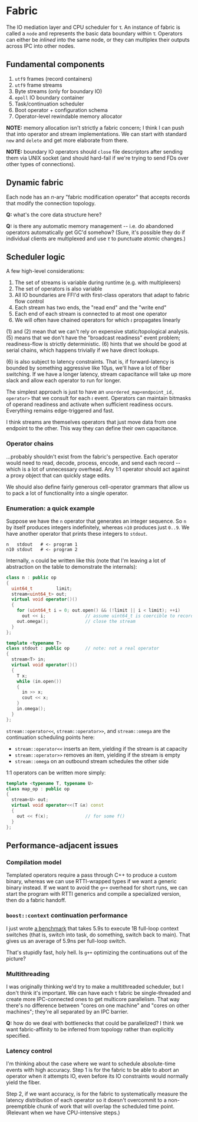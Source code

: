 # Fabric
The IO mediation layer and CPU scheduler for τ. An instance of fabric is called a `node` and represents the basic data boundary within τ. Operators can either be _inlined_ into the same node, or they can multiplex their outputs across IPC into other nodes.


## Fundamental components
1. `utf9` frames (record containers)
2. `utf9` frame streams
3. Byte streams (only for boundary IO)
4. `epoll` IO boundary container
5. Task/continuation scheduler
6. Boot operator + configuration schema
7. Operator-level rewindable memory allocator

**NOTE:** memory allocation isn't strictly a fabric concern; I think I can push that into operator and stream implementations. We can start with standard `new` and `delete` and get more elaborate from there.

**NOTE:** boundary IO operators should `close` file descriptors after sending them via UNIX socket (and should hard-fail if we're trying to send FDs over other types of connections).


## Dynamic fabric
Each node has an _n_-ary "fabric modification operator" that accepts records that modify the connection topology.

**Q:** what's the core data structure here?

**Q:** is there any automatic memory management -- i.e. do abandoned operators automatically get GC'd somehow? (Sure, it's possible they do if individual clients are multiplexed and use _τ_ to punctuate atomic changes.)


## Scheduler logic
A few high-level considerations:

1. The set of streams is variable during runtime (e.g. with multiplexers)
2. The set of operators is also variable
3. All IO boundaries are FFI'd with first-class operators that adapt to fabric flow control
4. Each stream has two ends, the "read end" and the "write end"
5. Each end of each stream is connected to at most one operator
6. We will often have chained operators for which _ι_ propagates linearly

(1) and (2) mean that we can't rely on expensive static/topological analysis. (5) means that we don't have the "broadcast readiness" event problem; readiness-flow is strictly deterministic. (6) hints that we should be good at serial chains, which happens trivially if we have direct lookups.

(6) is also subject to latency constraints. That is, if forward-latency is bounded by something aggressive like 10μs, we'll have a lot of fiber switching. If we have a longer latency, stream capacitance will take up more slack and allow each operator to run for longer.

The simplest approach is just to have an `unordered_map<endpoint_id, operator>` that we consult for each _ι_ event. Operators can maintain bitmasks of operand readiness and activate when sufficient readiness occurs. Everything remains edge-triggered and fast.

I think streams are themselves operators that just move data from one endpoint to the other. This way they can define their own capacitance.


### Operator chains
...probably shouldn't exist from the fabric's perspective. Each operator would need to read, decode, process, encode, and send each record -- which is a lot of unnecessary overhead. Any 1:1 operator should act against a proxy object that can quickly stage edits.

We should also define fairly generous cell-operator grammars that allow us to pack a lot of functionality into a single operator.


### Enumeration: a quick example
Suppose we have the `n` operator that generates an integer sequence. So `n` by itself produces integers indefinitely, whereas `n10` produces just `0..9`. We have another operator that prints these integers to `stdout`.

```
n   stdout   # <- program 1
n10 stdout   # <- program 2
```

Internally, `n` could be written like this (note that I'm leaving a lot of abstraction on the table to demonstrate the internals):

```cpp
class n : public op
{
  uint64_t         limit;
  stream<uint64_t> out;
  virtual void operator()()
  {
    for (uint64_t i = 0; out.open() && (!limit || i < limit); ++i)
      out << i;               // assume uint64_t is coercible to record
    out.omega();              // close the stream
  }
};

template <typename T>
class stdout : public op      // note: not a real operator
{
  stream<T> in;
  virtual void operator()()
  {
    T x;
    while (in.open())
    {
      in >> x;
      cout << x;
    }
    in.omega();
  }
};
```

`stream::operator<<`, `stream::operator>>`, and `stream::omega` are the continuation scheduling points here:

+ `stream::operator<<` inserts an item, yielding if the stream is at capacity
+ `stream::operator>>` removes an item, yielding if the stream is empty
+ `stream::omega` on an outbound stream schedules the other side

1:1 operators can be written more simply:

```cpp
template <typename T, typename U>
class map_op : public op
{
  stream<U> out;
  virtual void operator<<(T &x) const
  {
    out << f(x);              // for some f()
  }
};
```


## Performance-adjacent issues
### Compilation model
Templated operators require a pass through C++ to produce a custom binary, whereas we can use RTTI-wrapped types if we want a generic binary instead. If we want to avoid the `g++` overhead for short runs, we can start the program with RTTI generics and compile a specialized version, then do a fabric handoff.


### `boost::context` continuation performance
I just wrote [a benchmark](../dev/hackery/continuation-perf.cc) that takes 5.9s to execute 1B full-loop context switches (that is, switch into task, do something, switch back to main). That gives us an average of 5.9ns per full-loop switch.

That's stupidly fast, holy hell. Is `g++` optimizing the continuations out of the picture?


### Multithreading
I was originally thinking we'd try to make a multithreaded scheduler, but I don't think it's important. We can have each τ fabric be single-threaded and create more IPC-connected ones to get multicore parallelism. That way there's no difference between "cores on one machine" and "cores on other machines"; they're all separated by an IPC barrier.

**Q:** how do we deal with bottlenecks that could be parallelized? I think we want fabric-affinity to be inferred from topology rather than explicitly specified.


### Latency control
I'm thinking about the case where we want to schedule absolute-time events with high accuracy. Step 1 is for the fabric to be able to abort an operator when it attempts IO, even before its IO constraints would normally yield the fiber.

Step 2, if we want accuracy, is for the fabric to systematically measure the latency distribution of each operator so it doesn't overcommit to a non-preemptible chunk of work that will overlap the scheduled time point. (Relevant when we have CPU-intensive steps.)

